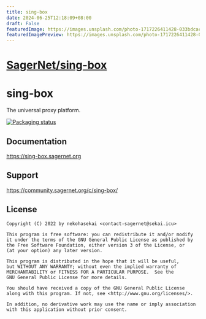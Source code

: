```yaml
---
title: sing-box
date: 2024-06-25T12:18:09+08:00
draft: False
featuredImage: https://images.unsplash.com/photo-1717226411428-033bdcacb1c9?ixid=M3w0NjAwMjJ8MHwxfHJhbmRvbXx8fHx8fHx8fDE3MTkyODg5OTh8&ixlib=rb-4.0.3
featuredImagePreview: https://images.unsplash.com/photo-1717226411428-033bdcacb1c9?ixid=M3w0NjAwMjJ8MHwxfHJhbmRvbXx8fHx8fHx8fDE3MTkyODg5OTh8&ixlib=rb-4.0.3
---
```


# [SagerNet/sing-box](https://github.com/SagerNet/sing-box)

# sing-box

The universal proxy platform.

[![Packaging status](https://repology.org/badge/vertical-allrepos/sing-box.svg)](https://repology.org/project/sing-box/versions)

## Documentation

https://sing-box.sagernet.org

## Support

https://community.sagernet.org/c/sing-box/

## License

```
Copyright (C) 2022 by nekohasekai <contact-sagernet@sekai.icu>

This program is free software: you can redistribute it and/or modify
it under the terms of the GNU General Public License as published by
the Free Software Foundation, either version 3 of the License, or
(at your option) any later version.

This program is distributed in the hope that it will be useful,
but WITHOUT ANY WARRANTY; without even the implied warranty of
MERCHANTABILITY or FITNESS FOR A PARTICULAR PURPOSE.  See the
GNU General Public License for more details.

You should have received a copy of the GNU General Public License
along with this program. If not, see <http://www.gnu.org/licenses/>.

In addition, no derivative work may use the name or imply association
with this application without prior consent.
```